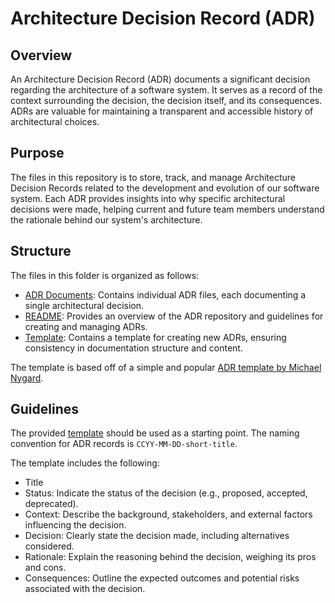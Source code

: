 # Architecture Decision Record (ADR)

## Overview
An Architecture Decision Record (ADR) documents a significant decision regarding the architecture of a software system. It serves as a record of the context surrounding the decision, the decision itself, and its consequences. ADRs are valuable for maintaining a transparent and accessible history of architectural choices.

## Purpose
The files in this repository is to store, track, and manage Architecture Decision Records related to the development and evolution of our software system. Each ADR provides insights into why specific architectural decisions were made, helping current and future team members understand the rationale behind our system's architecture.

## Structure
The files in this folder is organized as follows:

- [ADR Documents](./): Contains individual ADR files, each documenting a single architectural decision.
- [README](./README.md): Provides an overview of the ADR repository and guidelines for creating and managing ADRs.
- [Template](./0001-adr-template.md): Contains a template for creating new ADRs, ensuring consistency in documentation structure and content.

The template is based off of a simple and popular [ADR template by Michael Nygard](https://github.com/joelparkerhenderson/architecture-decision-record/blob/main/locales/en/templates/decision-record-template-by-michael-nygard/index.md). 

## Guidelines

The provided [template](./0001-adr-template.md) should be used as a starting point. 
The naming convention for ADR records is `CCYY-MM-DD-short-title`.

The template includes the following:
- Title
- Status: Indicate the status of the decision (e.g., proposed, accepted, deprecated).
- Context: Describe the background, stakeholders, and external factors influencing the decision.
- Decision: Clearly state the decision made, including alternatives considered.
- Rationale: Explain the reasoning behind the decision, weighing its pros and cons.
- Consequences: Outline the expected outcomes and potential risks associated with the decision.
